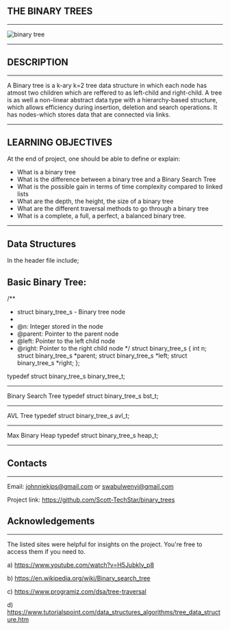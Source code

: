 ## THE BINARY TREES
---------------------------------------------
<img src = "https://encrypted-tbn0.gstatic.com/images?q=tbn:ANd9GcS1ZosEhGqUcD5AXiAPhrxDmPEo2kgkhMdDzw&usqp=CAU" alt = "binary tree">

-------------------------------------------------------------------
## DESCRIPTION
---------------------------------------------
A Binary tree is a k-ary k=2 tree data structure in which each node has atmost two children which are reffered to as left-child and right-child.
A tree is as well a non-linear abstract data type with a hierarchy-based structure, which allows efficiency during insertion, deletion and search operations. It has nodes-which stores data that are connected via links.

----------------------------------------------------
## LEARNING OBJECTIVES

At the end of project, one should be able to define or explain:

* What is a binary tree
* What is the difference between a binary tree and a Binary Search Tree
* What is the possible gain in terms of time complexity compared to linked lists
* What are the depth, the height, the size of a binary tree
* What are the different traversal methods to go through a binary tree
* What is a complete, a full, a perfect, a balanced binary tree.

--------------------------------------------------
## Data Structures

In the header file include;

Basic Binary Tree:
-----------------------------------------------------
/**
 * struct binary_tree_s - Binary tree node
 *
 * @n: Integer stored in the node
 * @parent: Pointer to the parent node
 * @left: Pointer to the left child node
 * @right: Pointer to the right child node
 */
struct binary_tree_s
{
    int n;
    struct binary_tree_s *parent;
    struct binary_tree_s *left;
    struct binary_tree_s *right;
};

typedef struct binary_tree_s binary_tree_t;

----------------------------------------------------------
Binary Search Tree
typedef struct binary_tree_s bst_t;

--------------------------------------------------------------
AVL Tree
typedef struct binary_tree_s avl_t;

-------------------------------------------------------------
Max Binary Heap
typedef struct binary_tree_s heap_t;

--------------------------------------------------------

## Contacts
-------------------------------------------

Email: johnniekips@gmail.com or swabulwenyi@gmail.com

Project link: https://github.com/Scott-TechStar/binary_trees


## Acknowledgements
--------------------------------------------------
The listed sites were helpful for insights on the project. You're free to access them if you need to.

a) https://www.youtube.com/watch?v=H5JubkIy_p8

b) https://en.wikipedia.org/wiki/Binary_search_tree

c) https://www.programiz.com/dsa/tree-traversal

d) https://www.tutorialspoint.com/data_structures_algorithms/tree_data_structure.htm
